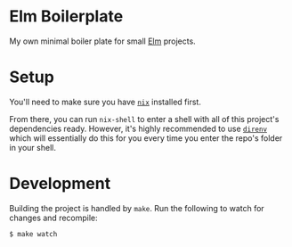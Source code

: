 # Elm Boilerplate

My own minimal boiler plate for small [Elm](http://elm-lang.org) projects.

# Setup

You'll need to make sure you have [`nix`](https://nixos.org/nix/) installed
first.

From there, you can run `nix-shell` to enter a shell with all of this project's
dependencies ready. However, it's highly recommended to use [`direnv`](https://direnv.net/)
which will essentially do this for you every time you enter the repo's folder
in your shell.

# Development

Building the project is handled by `make`. Run the following to watch for
changes and recompile:

```shell
$ make watch
```
